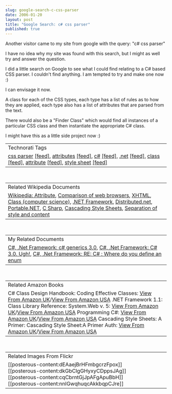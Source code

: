 ```yaml
---
slug: google-search-c-css-parser
date: 2006-01-20
layout: post
title: "Google Search: c# css parser"
published: true
---
```

Another visitor came to my site from google with the query: "c# css parser"<p />I have no idea why my site was found with this search, but I might as well try and answer the question.<p />I did a little search on Google to see what I could find relating to a C# based CSS parser.  I couldn't find anything.  I am tempted to try and make one now :) <p />I can envisage it now.<p />A class for each of the CSS types, each type has a list of rules as to how they are applied, each type also has a list of attributes that are parsed from the text.<p />There would also be a "Finder Class" which would find all instances of a particular CSS class and then instantiate the appropriate C# class.<p />I might have this as a little side project now :)<p /><table class="TechnoratiHead TagHeader">
<tr><td>Technorati Tags</td></tr>
<tr class="Technorati"><td>
<a href="http://www.kinlan.co.uk/tag/css%20parser" class="Tag" rel="tag">css parser</a> <a href="http://feeds.technorati.com/feed/posts/tag/css%20parser" class="Tag">[feed]</a>, <a href="http://www.kinlan.co.uk/tag/attributes" class="Tag" rel="tag">attributes</a> <a href="http://feeds.technorati.com/feed/posts/tag/attributes" class="Tag">[feed]</a>, <a href="http://www.kinlan.co.uk/tag/c%23" class="Tag" rel="tag">c#</a> <a href="http://feeds.technorati.com/feed/posts/tag/c%23" class="Tag">[feed]</a>, <a href="http://www.kinlan.co.uk/tag/.net" class="Tag" rel="tag">.net</a> <a href="http://feeds.technorati.com/feed/posts/tag/.net" class="Tag">[feed]</a>, <a href="http://www.kinlan.co.uk/tag/class" class="Tag" rel="tag">class</a> <a href="http://feeds.technorati.com/feed/posts/tag/class" class="Tag">[feed]</a>, <a href="http://www.kinlan.co.uk/tag/attribute" class="Tag" rel="tag">attribute</a> <a href="http://feeds.technorati.com/feed/posts/tag/attribute" class="Tag">[feed]</a>, <a href="http://www.kinlan.co.uk/tag/style%20sheet" class="Tag" rel="tag">style sheet</a> <a href="http://feeds.technorati.com/feed/posts/tag/style%20sheet" class="Tag">[feed]</a>
</td></tr>
</table><br /><table class="TechnoratiHead TagHeader">
<tr><td>Related Wikipedia Documents</td></tr>
<tr class="Technorati"><td>
<a href="http://en.wikipedia.org/wiki/Attribute" class="Tag" rel="tag">Wikipedia: Attribute</a>, <a href="http://en.wikipedia.org/wiki/Comparison_of_web_browsers" class="Tag" rel="tag">Comparison of web browsers</a>, <a href="http://en.wikipedia.org/wiki/XHTML" class="Tag" rel="tag">XHTML</a>, <a href="http://en.wikipedia.org/wiki/Class_(computer_science)" class="Tag" rel="tag">Class (computer science)</a>, <a href="http://en.wikipedia.org/wiki/Microsoft_.NET" class="Tag" rel="tag">.NET Framework</a>, <a href="http://en.wikipedia.org/wiki/Distributed.net" class="Tag" rel="tag">Distributed.net</a>, <a href="http://en.wikipedia.org/wiki/Portable.NET" class="Tag" rel="tag">Portable.NET</a>, <a href="http://en.wikipedia.org/wiki/C_Sharp" class="Tag" rel="tag">C Sharp</a>, <a href="http://en.wikipedia.org/wiki/Cascading_Style_Sheets" class="Tag" rel="tag">Cascading Style Sheets</a>, <a href="http://en.wikipedia.org/wiki/Separation_of_style_and_content" class="Tag" rel="tag">Separation of style and content</a>
</td></tr>
</table><br /><table class="TechnoratiHead TagHeader">
<tr><td>My Related Documents</td></tr>
<tr class="Technorati"><td>
<a href="http://www.kinlan.co.uk/2005/07/c-generics-30.html" class="Tag" rel="tag">C#, .Net Framework: c# generics 3.0</a>, <a href="http://www.kinlan.co.uk/2005/09/c-30-ugh.html" class="Tag" rel="tag">C#, .Net Framework: C# 3.0. Ugh!</a>, <a href="http://www.kinlan.co.uk/2005/10/re-c-where-do-you-define-enum_24.html" class="Tag" rel="tag">C#, .Net Framework: RE: C# : Where do you define an enum</a>
</td></tr>
</table><br /><table class="TechnoratiHead TagHeader">
<tr><td>Related Amazon Books</td></tr>
<tr class="Technorati"><td>C# Class Design Handbook: Coding Effective Classes: <a href="http://www.amazon.co.uk/exec/obidos/redirect?tag=cnetfra-21&amp;link_code=xm2&amp;camp=2025&amp;creative=165953&amp;path=http://www.amazon.co.uk/gp/redirect.html%253fASIN=1590592573%2526tag=cnetfra-21%2526lcode=xm2%2526cID=2025%2526ccmID=165953%2526location=/o/ASIN/1590592573%25253FSubscriptionId=0CM2PVF6VAHJQKW5G782" class="Tag" rel="tag">View From Amazon UK</a>/<a href="http://www.amazon.com/exec/obidos/redirect?tag=cnetfra-20&amp;link_code=xm2&amp;camp=2025&amp;creative=165953&amp;path=http://www.amazon.com/gp/redirect.html%253fASIN=1590592573%2526tag=cnetfra-20%2526lcode=xm2%2526cID=2025%2526ccmID=165953%2526location=/o/ASIN/1590592573%25253FSubscriptionId=0CM2PVF6VAHJQKW5G782" class="Tag" rel="tag">View From Amazon USA</a> .NET Framework 1.1: Class Library Reference: System.Web v. 5: <a href="http://www.amazon.co.uk/exec/obidos/redirect?tag=cnetfra-21&amp;link_code=xm2&amp;camp=2025&amp;creative=165953&amp;path=http://www.amazon.co.uk/gp/redirect.html%253fASIN=073561816X%2526tag=cnetfra-21%2526lcode=xm2%2526cID=2025%2526ccmID=165953%2526location=/o/ASIN/073561816X%25253FSubscriptionId=0CM2PVF6VAHJQKW5G782" class="Tag" rel="tag">View From Amazon UK</a>/<a href="http://www.amazon.com/exec/obidos/redirect?tag=cnetfra-20&amp;link_code=xm2&amp;camp=2025&amp;creative=165953&amp;path=http://www.amazon.com/gp/redirect.html%253fASIN=073561816X%2526tag=cnetfra-20%2526lcode=xm2%2526cID=2025%2526ccmID=165953%2526location=/o/ASIN/073561816X%25253FSubscriptionId=0CM2PVF6VAHJQKW5G782" class="Tag" rel="tag">View From Amazon USA</a> Programming C#: <a href="http://www.amazon.co.uk/exec/obidos/redirect?tag=cnetfra-21&amp;link_code=xm2&amp;camp=2025&amp;creative=165953&amp;path=http://www.amazon.co.uk/gp/redirect.html%253fASIN=0596006993%2526tag=cnetfra-21%2526lcode=xm2%2526cID=2025%2526ccmID=165953%2526location=/o/ASIN/0596006993%25253FSubscriptionId=0CM2PVF6VAHJQKW5G782" class="Tag" rel="tag">View From Amazon UK</a>/<a href="http://www.amazon.com/exec/obidos/redirect?tag=cnetfra-20&amp;link_code=xm2&amp;camp=2025&amp;creative=165953&amp;path=http://www.amazon.com/gp/redirect.html%253fASIN=0596006993%2526tag=cnetfra-20%2526lcode=xm2%2526cID=2025%2526ccmID=165953%2526location=/o/ASIN/0596006993%25253FSubscriptionId=0CM2PVF6VAHJQKW5G782" class="Tag" rel="tag">View From Amazon USA</a> Cascading Style Sheets: A Primer: Cascading Style Sheet:A Primer Auth: <a href="http://www.amazon.co.uk/exec/obidos/redirect?tag=cnetfra-21&amp;link_code=xm2&amp;camp=2025&amp;creative=165953&amp;path=http://www.amazon.co.uk/gp/redirect.html%253fASIN=1558285792%2526tag=cnetfra-21%2526lcode=xm2%2526cID=2025%2526ccmID=165953%2526location=/o/ASIN/1558285792%25253FSubscriptionId=0CM2PVF6VAHJQKW5G782" class="Tag" rel="tag">View From Amazon UK</a>/<a href="http://www.amazon.com/exec/obidos/redirect?tag=cnetfra-20&amp;link_code=xm2&amp;camp=2025&amp;creative=165953&amp;path=http://www.amazon.com/gp/redirect.html%253fASIN=1558285792%2526tag=cnetfra-20%2526lcode=xm2%2526cID=2025%2526ccmID=165953%2526location=/o/ASIN/1558285792%25253FSubscriptionId=0CM2PVF6VAHJQKW5G782" class="Tag" rel="tag">View From Amazon USA</a>
</td></tr>
</table><br /><table class="TechnoratiHead TagHeader">
<tr><td>Related Images From Flickr</td></tr>
<tr class="Technorati"><td>
<span style="float: left;">[[posterous-content:dEAaejBrHFmbgcrzFpox]]</span><span style="float: left;">[[posterous-content:dkGbClgGHyxyCDppsJAg]]</span><span style="float: left;">[[posterous-content:cqCbrntGjJpAFgApuBbH]]</span><span style="float: left;">[[posterous-content:nnIGwqhuqcAkkbqpCJre]]</span>
</td></tr>
</table><div class="blogger-post-footer"><img class="posterous_download_image" src="https://blogger.googleusercontent.com/tracker/8109338-113775062880499808?l=www.kinlan.co.uk%2Findex.html" height="1" alt="" width="1" /></div>

